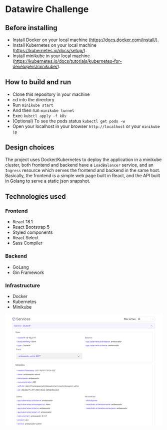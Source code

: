 # Datawire Challenge

## Before installing

- Install Docker on your local machine (<https://docs.docker.com/install/>).
- Install Kubernetes on your local machine (<https://kubernetes.io/docs/setup/>).
- Install minikube in your local machine (<https://kubernetes.io/docs/tutorials/kubernetes-for-developers/minikube/>).

## How to build and run

- Clone this repository in your machine
- cd into the directory
- Run `minikube start`
- And then run `minikube tunnel`
- Exec `kubctl apply -f k8s`
- (Optional) To see the pods status `kubectl get pods -w`
- Open your localhost in your browser `http://localhost` or your `minikube ip`

## Design choices

The project uses Docker/Kubernetes to deploy the application in a minikube cluster, both frontend and backend have a `LoadBalancer` service, and an `Ingress` resource which serves the frontend and backend in the same host. Basically, the frontend is a simple web page built in React, and the API built in Golang to serve a static json snapshot.

## Technologies used

### Frontend

- React 18.1
- React Bootstrap 5
- Styled components
- React Select
- Sass Compiler

### Backend

- GoLang
- Gin Framework

### Infrastructure

- Docker
- Kubernetes
- Minikube

![client](https://raw.githubusercontent.com/alexeikmun/datawire-challenge/main/imgs/client.png)
